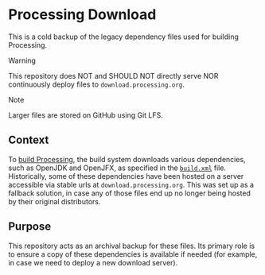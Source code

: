 # Processing Download

This is a cold backup of the legacy dependency files used for building Processing.

> [!WARNING]
> This repository does NOT and SHOULD NOT directly serve NOR continuously deploy files to `download.processing.org`.

> [!NOTE]
> Larger files are stored on GitHub using Git LFS.

## Context
To [build Processing](https://github.com/processing/processing4/blob/main/build/README.md), the build system downloads various dependencies, such as OpenJDK and OpenJFX, as specified in the [`build.xml`](https://github.com/processing/processing4/blob/2a97f64607f8d73ff07ccd1c1e7e8b22dffcec40/app/build.xml) file. Historically, some of these dependencies have been hosted on a server accessible via stable urls at `download.processing.org`. This was set up as a fallback solution, in case any of those files end up no longer being hosted by their original distributors.

## Purpose
This repository acts as an archival backup for these files. Its primary role is to ensure a copy of these dependencies is available if needed (for example, in case we need to deploy a new download server).

